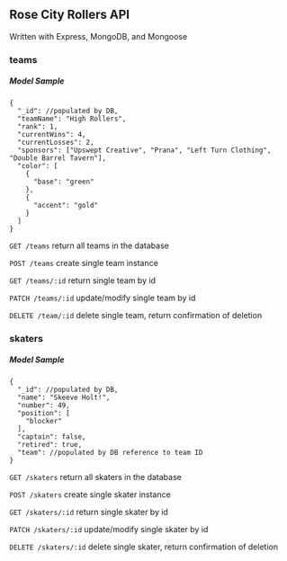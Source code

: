 ## Rose City Rollers API

Written with Express, MongoDB, and Mongoose


### teams
##### Model Sample
```
{
  "_id": //populated by DB,
  "teamName": "High Rollers",
  "rank": 1,
  "currentWins": 4,
  "currentLosses": 2,
  "sponsors": ["Upswept Creative", "Prana", "Left Turn Clothing", "Double Barrel Tavern"],
  "color": [
    {
      "base": "green"
    },
    {
      "accent": "gold"
    }
  ]
}
```
`GET /teams` return all teams in the database

`POST /teams` create single team instance

`GET /teams/:id` return single team by id

`PATCH /teams/:id` update/modify single team by id

`DELETE /team/:id` delete single team, return confirmation of deletion

### skaters
##### Model Sample
```
{
  "_id": //populated by DB,
  "name": "Skeeve Holt!",
  "number": 49,
  "position": [
    "blocker"
  ],
  "captain": false,
  "retired": true,
  "team": //populated by DB reference to team ID
}
```

`GET /skaters` return all skaters in the database

`POST /skaters` create single skater instance

`GET /skaters/:id` return single skater by id

`PATCH /skaters/:id` update/modify single skater by id

`DELETE /skaters/:id` delete single skater, return confirmation of deletion

